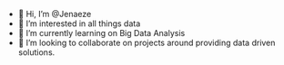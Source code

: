 - 👋 Hi, I’m @Jenaeze
- 👀 I’m interested in all things data 
- 🌱 I’m currently learning on Big Data Analysis
- 💞️ I’m looking to collaborate on projects around providing data driven solutions.

<!---
Jenaeze/Jenaeze is a ✨ special ✨ repository because its `README.md` (this file) appears on your GitHub profile.
You can click the Preview link to take a look at your changes.
--->
